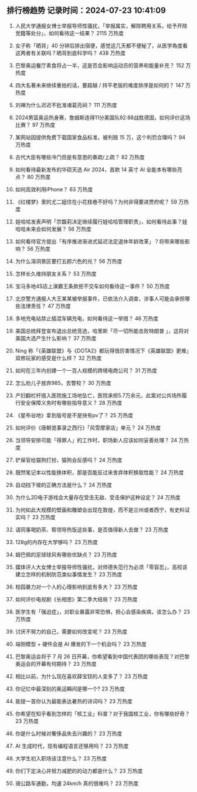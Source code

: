 
## 排行榜趋势 记录时间：2024-07-23 10:41:09
  
  1. 人民大学通报女博士举报导师性骚扰，「举报属实，解除聘用关系，给予开除党籍等处分」，如何看待这一结果？ 2115 万热度
    
  2. 女子称「晒背」40 分钟后排出宿便，感觉这几天都不便秘了，从医学角度看这两者有关联吗？晒背到底科学吗？ 438 万热度
    
  3. 巴黎奥运餐厅素食将占一半，这是否会影响运动员的营养和能量补充？ 152 万热度
    
  4. 四大名著未来继续重拍的话，要超越 / 持平老版的难度排序是如何的？ 147 万热度
    
  5. 刘禅为什么迟迟不批准诸葛亮祠？ 111 万热度
    
  6. 2024男篮奥运热身赛，詹姆斯连得11分美国队92:88战胜德国，如何评价这场比赛？ 97 万热度
    
  7. 某网站因提供免费下载国家食品标准，被判赔 15 万，这个判罚合理吗？ 94 万热度
    
  8. 古代大臣有哪些冷门但是有意思的奏疏/上疏？ 82 万热度
    
  9. 如何看待最新发布的华硕天选 Air 2024，首款 14 英寸 AI 全能本有哪些亮点？ 80 万热度
    
  10. 如何高效利用iPhone？ 63 万热度
    
  11. 《红楼梦》里的尤二姐住在小花枝巷不好吗？为何非得要进贾府呢？ 59 万热度
    
  12. 娃哈哈发表声明「宗馥莉决定继续履行娃哈哈管理职责」，如何看待此事？娃哈哈未来会如何发展？ 56 万热度
    
  13. 如何看待官方提出「有序推进渐进式延迟法定退休年龄改革」？将带来哪些影响？ 56 万热度
    
  14. 为什么溶洞景区要打五颜六色的光？ 56 万热度
    
  15. 怎样长久维持朋友关系？ 53 万热度
    
  16. 宝马多地4S店上演霸王条款拒不交车如何看待这一事件？ 50 万热度
    
  17. 北京警方通报人大王某某被举报事件，已依法介入调查，涉事人可能会承担哪些法律责任？ 47 万热度
    
  18. 多地充电站禁止插混车辆充电，如何看待这一举措？ 46 万热度
    
  19. 美国总统拜登宣布退出总统竞选，哈里斯「尽一切所能击败特朗普 」，这将对美国大选产生什么影响？ 37 万热度
    
  20. Ning 称「《英雄联盟》与《DOTA2》都玩得很厉害情况下《英雄联盟》更难」双修玩家的感受是什么样？ 32 万热度
    
  21. 如何在三年内创建一个一百人规模的跨境电商公司？ 31 万热度
    
  22. 怎么劝儿子放弃985，去警校？ 30 万热度
    
  23. 产妇翻栏杆擅入医院施工场地坠亡，医院承担5.7万余元，此案对公共场所履行安全保障义务时有哪些指导意义？ 28 万热度
    
  24. 《星布谷地》拿到版号是不是快有pv了？ 25 万热度
    
  25. 如何评价《唐朝诡事录之西行》「风雪摩家店」单元？ 24 万热度
    
  26. 当领导安排可能「得罪人」的工作时，职场新人应该如何妥善处理？ 24 万热度
    
  27. 铲屎官给猫狗打扮，猫狗会反感吗？ 24 万热度
    
  28. 既然笔记本以性能换体积，那是否能反过来舍弃体积换取性能？ 24 万热度
    
  29. 自动挡下坡的正确方法是什么？ 24 万热度
    
  30. 为什么2D电子游戏会大量存在受击无敌、受击保护这种设定？ 24 万热度
    
  31. 为何如此大规模的壁画和雕塑会出现在敦煌，而不是兰州或者西宁，有史料证实吗？ 23 万热度
    
  32. 请同事喝奶茶、帮领导热饭这些事，是否值得新人去做？ 23 万热度
    
  33. 128g的内存在大学够吗？ 23 万热度
    
  34. 姆巴佩的足球球风有哪些优缺点？ 23 万热度
    
  35. 媒体评人大女博士举报导师性骚扰，对师德失范行为必须「零容忍」，高校该建立怎样的机制防范类似事情发生？ 23 万热度
    
  36. 校园暴力对一个人的心理影响到底有多大？ 23 万热度
    
  37. 如何评价电视剧《长相思》第二季大结局？ 23 万热度
    
  38. 医学生有「强迫症」，对职业暴露非常恐惧，担心会感染疾病，该怎么办？ 23 万热度
    
  39. 讨厌不努力的自己，需要如何改变呢？ 23 万热度
    
  40. 端侧模型 + 硬件会是 AI 爆发的下一个机会吗？ 23 万热度
    
  41. 巴黎奥运会将于 7 月 26 日开幕，你希望看到中国代表团的哪些表现？对巴黎奥运会的开幕有何期待？ 23 万热度
    
  42. 相比以前，为什么现在喜欢薛宝钗的人变多了？ 23 万热度
    
  43. 你记忆中最深刻的奥运瞬间是哪一个? 23 万热度
    
  44. 能提一首你认为最能表达暑热的诗词吗？ 23 万热度
    
  45. 你希望在知乎看到怎样的「核工业」科普？对于我国核工业，你有哪些好奇？ 23 万热度
    
  46. 你是什么时候对奢侈品失去兴趣的？ 23 万热度
    
  47. AI 生成时代，现有编程语言还够用吗？ 23 万热度
    
  48. 大学生初入职场该注意什么？ 23 万热度
    
  49. 你们下定决心并努力减肥的的动力都是什么？ 23 万热度
    
  50. 骑公路车通勤，均速 24km/h 真的很难吗？ 23 万热度
    